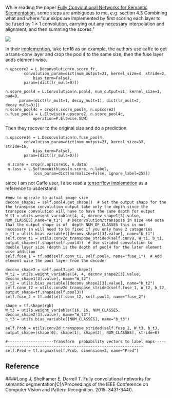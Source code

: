 While reading the paper [Fully Convolutional Networks
for Semantic Segmentation](https://arxiv.org/pdf/1605.06211.pdf), some steps are ambiguous to me, e.g. section 4.3 Combining what and where:"our skips are implemented by first scoring each layer to be fused by 1 × 1 convolution, carrying out any necessary interpolation and alignment, and then summing the scores."

![](https://i.stack.imgur.com/1IPxQ.png)

In their [implemention](https://github.com/shelhamer/fcn.berkeleyvision.org), take fcn16 as an example, the authors use caffe to get  a trans-conv layer and crop the pool4 to the same size, then the fuse layer adds element-wise.
```
n.upscore2 = L.Deconvolution(n.score_fr,
        convolution_param=dict(num_output=21, kernel_size=4, stride=2,
            bias_term=False),
        param=[dict(lr_mult=0)])

n.score_pool4 = L.Convolution(n.pool4, num_output=21, kernel_size=1, pad=0,
      param=[dict(lr_mult=1, decay_mult=1), dict(lr_mult=2, decay_mult=0)])
n.score_pool4c = crop(n.score_pool4, n.upscore2)
n.fuse_pool4 = L.Eltwise(n.upscore2, n.score_pool4c,
            operation=P.Eltwise.SUM)
```
Then they recover to the original size and do a prediction.
```
n.upscore16 = L.Deconvolution(n.fuse_pool4,
        convolution_param=dict(num_output=21, kernel_size=32, stride=16,
            bias_term=False),
        param=[dict(lr_mult=0)])

 n.score = crop(n.upscore16, n.data)
 n.loss = L.SoftmaxWithLoss(n.score, n.label,
            loss_param=dict(normalize=False, ignore_label=255))
 ```

since I am not Caffe user, I also read a [tensorflow implemetion](https://github.com/sagieppel/Fully-convolutional-neural-network-FCN-for-semantic-segmentation-Tensorflow-implementation/blob/master/BuildNetVgg16.py) as a reference to usderstand:

```
#now to upscale to actual image size
deconv_shape1 = self.pool4.get_shape()  # Set the output shape for the the transpose convolution output take only the depth since the transpose convolution will have to have the same depth for output
W_t1 = utils.weight_variable([4, 4, deconv_shape1[3].value, NUM_CLASSES],name="W_t1")  # Deconvolution/transpose in size 4X4 note that the output shape is of  depth NUM_OF_CLASSES this is not necessary in will need to be fixed if you only have 2 catagories
b_t1 = utils.bias_variable([deconv_shape1[3].value], name="b_t1")
self.conv_t1 = utils.conv2d_transpose_strided(self.conv8, W_t1, b_t1, output_shape=tf.shape(self.pool4))  # Use strided convolution to double layer size (depth is the depth of pool4 for the later element wise addition
self.fuse_1 = tf.add(self.conv_t1, self.pool4, name="fuse_1")  # Add element wise the pool layer from the decoder

deconv_shape2 = self.pool3.get_shape()
W_t2 = utils.weight_variable([4, 4, deconv_shape2[3].value, deconv_shape1[3].value], name="W_t2")
b_t2 = utils.bias_variable([deconv_shape2[3].value], name="b_t2")
self.conv_t2 = utils.conv2d_transpose_strided(self.fuse_1, W_t2, b_t2, output_shape=tf.shape(self.pool3))
self.fuse_2 = tf.add(self.conv_t2, self.pool3, name="fuse_2")

shape = tf.shape(rgb)
W_t3 = utils.weight_variable([16, 16, NUM_CLASSES, deconv_shape2[3].value], name="W_t3")
b_t3 = utils.bias_variable([NUM_CLASSES], name="b_t3")

self.Prob = utils.conv2d_transpose_strided(self.fuse_2, W_t3, b_t3, output_shape=[shape[0], shape[1], shape[2], NUM_CLASSES], stride=8)

#--------------------Transform  probability vectors to label maps-----------------------------------------------------------------
self.Pred = tf.argmax(self.Prob, dimension=3, name="Pred")
```
Reference
-----
####Long J, Shelhamer E, Darrell T. Fully convolutional networks for semantic segmentation[C]//Proceedings of the IEEE Conference on Computer Vision and Pattern Recognition. 2015: 3431-3440.
